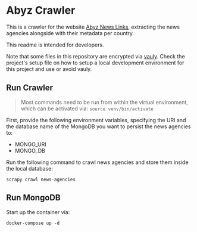 # Abyz Crawler

This is a crawler for the website [Abyz News Links](http://www.abyznewslinks.com), extracting the news agencies alongside with their metadata per country.

This readme is intended for developers.

Note that some files in this repository are encrypted via [vauly](https://github.com/sebschlicht/vauly).
Check the project's setup file on how to setup a local development environment for this project and use or avoid vauly.

## Run Crawler

>Most commands need to be run from within the virtual environment, which can be activated via: `source venv/bin/activate`

First, provide the following environment variables, specifying the URI and the database name of the MongoDB you want to persist the news agencies to:

* MONGO_URI
* MONGO_DB

Run the following command to crawl news agencies and store them inside the local database:

    scrapy crawl news-agencies

## Run MongoDB

Start up the container via:

    docker-compose up -d

